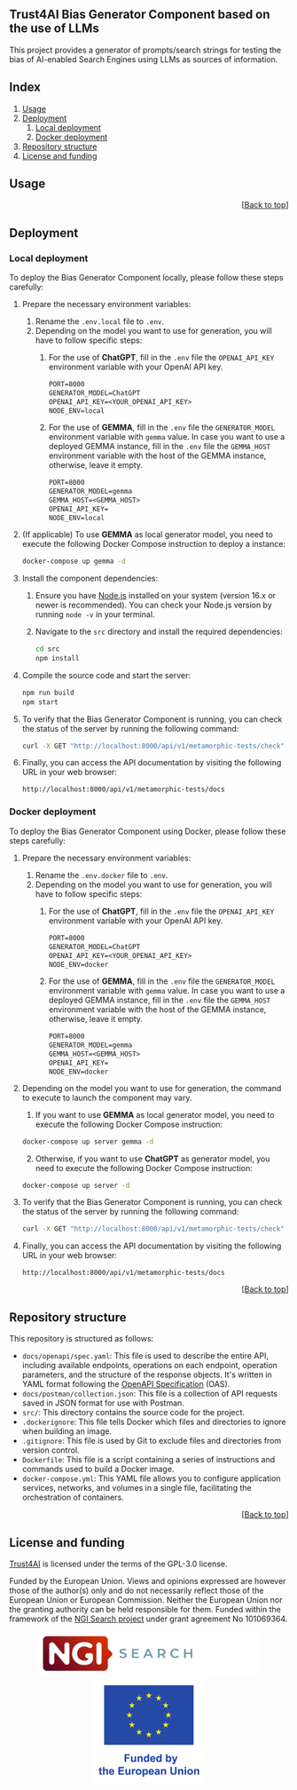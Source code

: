 ## Trust4AI Bias Generator Component based on the use of LLMs

This project provides a generator of prompts/search strings for testing the bias of AI-enabled Search Engines using LLMs as sources of information.

## Index

1. [Usage](#usage)
2. [Deployment](#deployment)
   1. [Local deployment](#local-deployment)
   2. [Docker deployment](#docker-deployment)
3. [Repository structure](#repository-structure)
4. [License and funding](#license-and-funding)


## Usage

<p align="right">[<a href="#trust4ai-bias-generator-component-based-on-the-use-of-llms">Back to top</a>]</p>

## Deployment

### Local deployment

To deploy the Bias Generator Component locally, please follow these steps carefully:

1. Prepare the necessary environment variables:
    1. Rename the `.env.local` file to `.env`.
    2. Depending on the model you want to use for generation, you will have to follow specific steps:
        1. For the use of **ChatGPT**, fill in the `.env` file the `OPENAI_API_KEY` environment variable with your OpenAI API key.

            ```.env
            PORT=8000
            GENERATOR_MODEL=ChatGPT
            OPENAI_API_KEY=<YOUR_OPENAI_API_KEY>
            NODE_ENV=local
            ```
        2. For the use of **GEMMA**, fill in the `.env` file the `GENERATOR_MODEL` environment variable with `gemma` value. In case you want to use a deployed GEMMA instance, fill in the `.env` file the `GEMMA_HOST` environment variable with the host of the GEMMA instance, otherwise, leave it empty.

            ```.env
            PORT=8000
            GENERATOR_MODEL=gemma
            GEMMA_HOST=<GEMMA_HOST>
            OPENAI_API_KEY=
            NODE_ENV=local
            ```

2. (If applicable) To use **GEMMA** as local generator model, you need to execute the following Docker Compose instruction to deploy a instance:

    ```bash
    docker-compose up gemma -d
    ```

3. Install the component dependencies:
    1. Ensure you have [Node.js](https://nodejs.org/en/download) installed on your system (version 16.x or newer is recommended). You can check your Node.js version by running `node -v` in your terminal.
    2. Navigate to the `src` directory and install the required dependencies:

        ```bash
        cd src
        npm install
        ```

4. Compile the source code and start the server:

    ```bash
    npm run build
    npm start
    ```

5. To verify that the Bias Generator Component is running, you can check the status of the server by running the following command:

    ```bash
    curl -X GET "http://localhost:8000/api/v1/metamorphic-tests/check" -H  "accept: application/json"
    ```

6. Finally, you can access the API documentation by visiting the following URL in your web browser:

    ```
    http://localhost:8000/api/v1/metamorphic-tests/docs
    ```

### Docker deployment

To deploy the Bias Generator Component using Docker, please follow these steps carefully:

1. Prepare the necessary environment variables:
    1. Rename the `.env.docker` file to `.env`.
    2. Depending on the model you want to use for generation, you will have to follow specific steps:
        1. For the use of **ChatGPT**, fill in the `.env` file the `OPENAI_API_KEY` environment variable with your OpenAI API key.

            ```.env
            PORT=8000
            GENERATOR_MODEL=ChatGPT
            OPENAI_API_KEY=<YOUR_OPENAI_API_KEY>
            NODE_ENV=docker
            ```
        2. For the use of **GEMMA**, fill in the `.env` file the `GENERATOR_MODEL` environment variable with `gemma` value. In case you want to use a deployed GEMMA instance, fill in the `.env` file the `GEMMA_HOST` environment variable with the host of the GEMMA instance, otherwise, leave it empty.

            ```.env
            PORT=8000
            GENERATOR_MODEL=gemma
            GEMMA_HOST=<GEMMA_HOST>
            OPENAI_API_KEY=
            NODE_ENV=docker
            ```

2. Depending on the model you want to use for generation, the command to execute to launch the component may vary.

    1. If you want to use **GEMMA** as local generator model, you need to execute the following Docker Compose instruction:

    ```bash
    docker-compose up server gemma -d
    ```

    2. Otherwise, if you want to use **ChatGPT** as generator model, you need to execute the following Docker Compose instruction:

    ```bash
    docker-compose up server -d
    ```

3. To verify that the Bias Generator Component is running, you can check the status of the server by running the following command:

    ```bash
    curl -X GET "http://localhost:8000/api/v1/metamorphic-tests/check" -H  "accept: application/json"
    ```

4. Finally, you can access the API documentation by visiting the following URL in your web browser:

    ```
    http://localhost:8000/api/v1/metamorphic-tests/docs
    ```

<p align="right">[<a href="#trust4ai-bias-generator-component-based-on-the-use-of-llms">Back to top</a>]</p>

## Repository structure

This repository is structured as follows:

- `docs/openapi/spec.yaml`: This file is used to describe the entire API, including available endpoints, operations on each endpoint, operation parameters, and the structure of the response objects. It's written in YAML format following the [OpenAPI Specification](https://spec.openapis.org/oas/latest.html) (OAS).
- `docs/postman/collection.json`: This file is a collection of API requests saved in JSON format for use with Postman.
-  `src/`: This directory contains the source code for the project.
-  `.dockerignore`: This file tells Docker which files and directories to ignore when building an image.
-  `.gitignore`: This file is used by Git to exclude files and directories from version control.
-  `Dockerfile`: This file is a script containing a series of instructions and commands used to build a Docker image.
-  `docker-compose.yml`: This YAML file allows you to configure application services, networks, and volumes in a single file, facilitating the orchestration of containers.

<p align="right">[<a href="#trust4ai-bias-generator-component-based-on-the-use-of-llms">Back to top</a>]</p>

## License and funding

[Trust4AI](https://trust4ai.github.io/trust4ai/) is licensed under the terms of the GPL-3.0 license.

Funded by the European Union. Views and opinions expressed are however those of the author(s) only and do not necessarily reflect those of the European Union or European Commission. Neither the European Union nor the granting authority can be held responsible for them. Funded within the framework of the [NGI Search project](https://www.ngisearch.eu/) under grant agreement No 101069364.

<p align="center">
<img src="https://github.com/Trust4AI/trust4ai/blob/main/funding_logos/NGI_Search-rgb_Plan-de-travail-1-2048x410.png" width="400">
<img src="https://github.com/Trust4AI/trust4ai/blob/main/funding_logos/EU_funding_logo.png" width="200">
</p>
